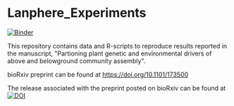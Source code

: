 # Lanphere_Experiments

[![Binder](https://mybinder.org/badge.svg)](https://mybinder.org/v2/gh/mabarbour/Lanphere_Experiments/master)

This repository contains data and R-scripts to reproduce results reported in the manuscript, "Partioning plant genetic and environmental drivers of above and belowground community assembly". 

bioRxiv preprint can be found at https://doi.org/10.1101/173500

The release associated with the preprint posted on bioRxiv can be found at [![DOI](https://zenodo.org/badge/15195239.svg)](https://zenodo.org/badge/latestdoi/15195239)
